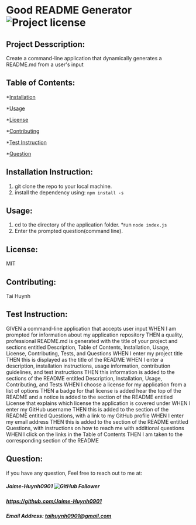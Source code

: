 


# Good README Generator                                              ![Project license](https://img.shields.io/badge/license-MIT-brightgreen)                                                       

## Project Desscription:

Create a command-line application that dynamically generates a README.md from a user's input

## Table of Contents:

*[Installation](#Installation%20Instruction)

*[Usage](#Usage)

*[License](#License)

*[Contributing](#Contributing)

*[Test Instruction](#Test%20Instruction)

*[Question](#Question)


## Installation Instruction:

1. git clone the repo to your local machine. 
2. install the dependency using: `npm install -s`


## Usage:

1. cd to the directory of the application folder. *run `node index.js` 
2. Enter the prompted question(command line).


## License:

MIT

## Contributing:

Tai Huynh

## Test Instruction:

GIVEN a command-line application that accepts user input
WHEN I am prompted for information about my application repository
THEN a quality, professional README.md is generated with the title of your project and sections entitled Description, Table of Contents, Installation, Usage, License, Contributing, Tests, and Questions
WHEN I enter my project title
THEN this is displayed as the title of the README
WHEN I enter a description, installation instructions, usage information, contribution guidelines, and test instructions
THEN this information is added to the sections of the README entitled Description, Installation, Usage, Contributing, and Tests
WHEN I choose a license for my application from a list of options
THEN a badge for that license is added hear the top of the README and a notice is added to the section of the README entitled License that explains which license the application is covered under
WHEN I enter my GitHub username
THEN this is added to the section of the README entitled Questions, with a link to my GitHub profile
WHEN I enter my email address
THEN this is added to the section of the README entitled Questions, with instructions on how to reach me with additional questions
WHEN I click on the links in the Table of Contents
THEN I am taken to the corresponding section of the README


## Question:

if you have any question, Feel free to reach out to me at:

##### Jaime-Huynh0901  ![GitHub Follower](https://img.shields.io/github/followers/Jaime-Huynh0901?label=Follower&style=social)
##### https://github.com/Jaime-Huynh0901
##### Email Address: taihuynh0901@gmail.com

